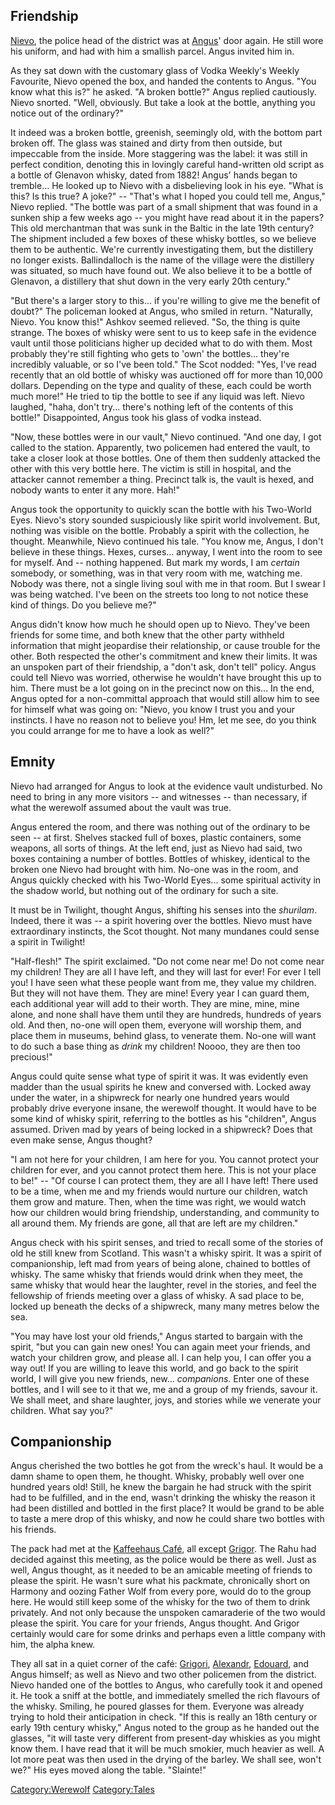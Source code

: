 ## Friendship

[Nievo](Nievo_Ashkov "wikilink"), the police head of the district was at
[Angus](Angus "wikilink")' door again. He still wore his uniform, and
had with him a smallish parcel. Angus invited him in.

As they sat down with the customary glass of Vodka Weekly's Weekly
Favourite, Nievo opened the box, and handed the contents to Angus. "You
know what this is?" he asked. "A broken bottle?" Angus replied
cautiously. Nievo snorted. "Well, obviously. But take a look at the
bottle, anything you notice out of the ordinary?"

It indeed was a broken bottle, greenish, seemingly old, with the bottom
part broken off. The glass was stained and dirty from then outside, but
impeccable from the inside. More staggering was the label: it was still
in perfect condition, denoting this in lovingly careful hand-written old
script as a bottle of Glenavon whisky, dated from 1882\! Angus' hands
began to tremble... He looked up to Nievo with a disbelieving look in
his eye. "What is this? Is this true? A joke?" -- "That's what I hoped
you could tell me, Angus," Nievo replied. "The bottle was part of a
small shipment that was found in a sunken ship a few weeks ago -- you
might have read about it in the papers? This old merchantman that was
sunk in the Baltic in the late 19th century? The shipment included a few
boxes of these whisky bottles, so we believe them to be authentic. We're
currently investigating them, but the distillery no longer exists.
Ballindalloch is the name of the village were the distillery was
situated, so much have found out. We also believe it to be a bottle of
Glenavon, a distillery that shut down in the very early 20th century."

"But there's a larger story to this... if you're willing to give me the
benefit of doubt?" The policeman looked at Angus, who smiled in return.
"Naturally, Nievo. You know this\!" Ashkov seemed relieved. "So, the
thing is quite strange. The boxes of whisky were sent to us to keep safe
in the evidence vault until those politicians higher up decided what to
do with them. Most probably they're still fighting who gets to 'own' the
bottles... they're incredibly valuable, or so I've been told." The Scot
nodded: "Yes, I've read recently that an old bottle of whisky was
auctioned off for more than 10,000 dollars. Depending on the type and
quality of these, each could be worth much more\!" He tried to tip the
bottle to see if any liquid was left. Nievo laughed, "haha, don't try...
there's nothing left of the contents of this bottle\!" Disappointed,
Angus took his glass of vodka instead.

"Now, these bottles were in our vault," Nievo continued. "And one day, I
got called to the station. Apparently, two policemen had entered the
vault, to take a closer look at those bottles. One of them then suddenly
attacked the other with this very bottle here. The victim is still in
hospital, and the attacker cannot remember a thing. Precinct talk is,
the vault is hexed, and nobody wants to enter it any more. Hah\!"

Angus took the opportunity to quickly scan the bottle with his Two-World
Eyes. Nievo's story sounded suspiciously like spirit world involvement.
But, nothing was visible on the bottle. Probably a spirit with the
collection, he thought. Meanwhile, Nievo continued his tale. "You know
me, Angus, I don't believe in these things. Hexes, curses... anyway, I
went into the room to see for myself. And -- nothing happened. But mark
my words, I am *certain* somebody, or something, was in that very room
with me, watching me. Nobody was there, not a single living soul with me
in that room. But I swear I was being watched. I've been on the streets
too long to not notice these kind of things. Do you believe me?"

Angus didn't know how much he should open up to Nievo. They've been
friends for some time, and both knew that the other party withheld
information that might jeopardise their relationship, or cause trouble
for the other. Both respected the other's commitment and knew their
limits. It was an unspoken part of their friendship, a "don't ask, don't
tell" policy. Angus could tell Nievo was worried, otherwise he wouldn't
have brought this up to him. There must be a lot going on in the
precinct now on this... In the end, Angus opted for a non-committal
approach that would still allow him to see for himself what was going
on: "Nievo, you know I trust you and your instincts. I have no reason
not to believe you\! Hm, let me see, do you think you could arrange for
me to have a look as well?"

## Emnity

Nievo had arranged for Angus to look at the evidence vault undisturbed.
No need to bring in any more visitors -- and witnesses -- than
necessary, if what the werewolf assumed about the vault was true.

Angus entered the room, and there was nothing out of the ordinary to be
seen -- at first. Shelves stacked full of boxes, plastic containers,
some weapons, all sorts of things. At the left end, just as Nievo had
said, two boxes containing a number of bottles. Bottles of whiskey,
identical to the broken one Nievo had brought with him. No-one was in
the room, and Angus quickly checked with his Two-World Eyes... some
spiritual activity in the shadow world, but nothing out of the ordinary
for such a site.

It must be in Twilight, thought Angus, shifting his senses into the
*shurilam*. Indeed, there it was -- a spirit hovering over the bottles.
Nievo must have extraordinary instincts, the Scot thought. Not many
mundanes could sense a spirit in Twilight\!

"Half-flesh\!" The spirit exclaimed. "Do not come near me\! Do not come
near my children\! They are all I have left, and they will last for
ever\! For ever I tell you\! I have seen what these people want from me,
they value my children. But they will not have them. They are mine\!
Every year I can guard them, each additional year will add to their
worth. They are mine, mine, mine alone, and none shall have them until
they are hundreds, hundreds of years old. And then, no-one will open
them, everyone will worship them, and place them in museums, behind
glass, to venerate them. No-one will want to do such a base thing as
*drink* my children\! Noooo, they are then too precious\!"

Angus could quite sense what type of spirit it was. It was evidently
even madder than the usual spirits he knew and conversed with. Locked
away under the water, in a shipwreck for nearly one hundred years would
probably drive everyone insane, the werewolf thought. It would have to
be some kind of whisky spirit, referring to the bottles as his
"children", Angus assumed. Driven mad by years of being locked in a
shipwreck? Does that even make sense, Angus thought?

"I am not here for your children, I am here for you. You cannot protect
your children for ever, and you cannot protect them here. This is not
your place to be\!" -- "Of course I can protect them, they are all I
have left\! There used to be a time, when me and my friends would
nurture our children, watch them grow and mature. Then, when the time
was right, we would watch how our children would bring friendship,
understanding, and community to all around them. My friends are gone,
all that are left are my children."

Angus check with his spirit senses, and tried to recall some of the
stories of old he still knew from Scotland. This wasn't a whisky spirit.
It was a spirit of companionship, left mad from years of being alone,
chained to bottles of whisky. The same whisky that friends would drink
when they meet, the same whisky that would hear the laughter, revel in
the stories, and feel the fellowship of friends meeting over a glass of
whisky. A sad place to be, locked up beneath the decks of a shipwreck,
many many metres below the sea.

"You may have lost your old friends," Angus started to bargain with the
spirit, "but you can gain new ones\! You can again meet your friends,
and watch your children grow, and please all. I can help you, I can
offer you a way out\! If you are willing to leave this world, and go
back to the spirit world, I will give you new friends, new...
*companions*. Enter one of these bottles, and I will see to it that we,
me and a group of my friends, savour it. We shall meet, and share
laughter, joys, and stories while we venerate your children. What say
you?"

## Companionship

Angus cherished the two bottles he got from the wreck's haul. It would
be a damn shame to open them, he thought. Whisky, probably well over one
hundred years old\! Still, he knew the bargain he had struck with the
spirit had to be fulfilled, and in the end, wasn't drinking the whisky
the reason it had been distilled and bottled in the first place? It
would be grand to be able to taste a mere drop of this whisky, and now
he could share two bottles with his friends.

The pack had met at the [Kaffeehaus Café](Kaffeehaus_Café "wikilink"),
all except [Grigor](Grigor "wikilink"). The Rahu had decided against
this meeting, as the police would be there as well. Just as well, Angus
thought, as it needed to be an amicable meeting of friends to please the
spirit. He wasn't sure what his packmate, chronically short on Harmony
and oozing Father Wolf from every pore, would do to the group here. He
would still keep some of the whisky for the two of them to drink
privately. And not only because the unspoken camaraderie of the two
would please the spirit. You care for your friends, Angus thought. And
Grigor certainly would care for some drinks and perhaps even a little
company with him, the alpha knew.

They all sat in a quiet corner of the café:
[Grigori](Grigori "wikilink"), [Alexandr](Alexandr "wikilink"),
[Edouard](Edouard "wikilink"), and Angus himself; as well as Nievo and
two other policemen from the district. Nievo handed one of the bottles
to Angus, who carefully took it and opened it. He took a sniff at the
bottle, and immediately smelled the rich flavours of the whisky.
Smiling, he poured glasses for them. Everyone was already trying to hold
their anticipation in check. "If this is really an 18th century or early
19th century whisky," Angus noted to the group as he handed out the
glasses, "it will taste very different from present-day whiskies as you
might know them. I have read that it will be much smokier, much heavier
as well. A lot more peat was then used in the drying of the barley. We
shall see, won't we?" His eyes moved along the table. "Slainte\!"

[Category:Werewolf](Category:Werewolf "wikilink")
[Category:Tales](Category:Tales "wikilink")